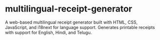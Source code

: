 # multilingual-receipt-generator
A web-based multilingual receipt generator built with HTML, CSS, JavaScript, and i18next for language support. Generates printable receipts with support for English, Hindi, and Telugu.
